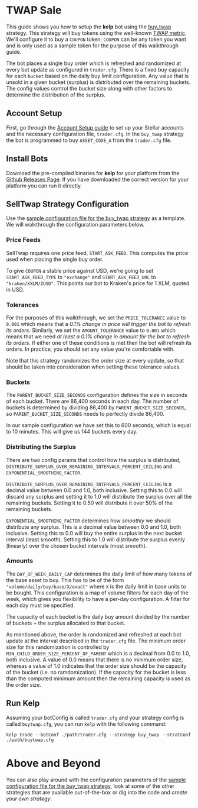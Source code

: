 # TWAP Sale

This guide shows you how to setup the **kelp** bot using the [buy_twap](../../../plugins/buyTwapStrategy.go) strategy. This strategy will buy tokens using the well-known [TWAP metric](https://en.wikipedia.org/wiki/Time-weighted_average_price). We'll configure it to buy a `COUPON` token; `COUPON` can be any token you want and is only used as a sample token for the purpose of this walkthrough guide.

The bot places a single buy order which is refreshed and randomized at every bot update as configured in `trader.cfg`. There is a fixed buy capacity for each `bucket` based on the daily buy limit configuration. Any value that is unsold in a given bucket (surplus) is distributed over the remaining buckets. The config values control the bucket size along with other factors to determine the distribution of the surplus.

## Account Setup

First, go through the [Account Setup guide](account_setup.md) to set up your Stellar accounts and the necessary configuration file, `trader.cfg`. In the `buy_twap` strategy the bot is programmed to buy `ASSET_CODE_A` from the `trader.cfg` file.

## Install Bots

Download the pre-compiled binaries for **kelp** for your platform from the [Github Releases Page](https://github.com/stellar/kelp/releases). If you have downloaded the correct version for your platform you can run it directly.

## SellTwap Strategy Configuration

Use the [sample configuration file for the buy_twap strategy](../../configs/trader/sample_buytwap.cfg) as a template. We will walkthrough the configuration parameters below.

### Price Feeds

SellTwap requires one price feed, `START_ASK_FEED`. This computes the price used when placing the single buy order.

To give `COUPON` a stable price against USD, we're going to set `START_ASK_FEED_TYPE` to `"exchange"` and `START_ASK_FEED_URL` to `"kraken/XXLM/ZUSD"`. This points our bot to Kraken's price for 1 XLM, quoted in USD.

### Tolerances

For the purposes of this walkthrough, we set the `PRICE_TOLERANCE` value to `0.001` which means that a _0.1% change in price will trigger the bot to refresh its orders_. Similarly, we set the `AMOUNT_TOLERANCE` value to `0.001` which means that we need _at least a 0.1% change in amount for the bot to refresh its orders_. If either one of these conditions is met then the bot will refresh its orders. In practice, you should set any value you're comfortable with.

Note that this strategy randomizes the order size at every update, so that should be taken into consideration when setting these tolerance values.

### Buckets

The `PARENT_BUCKET_SIZE_SECONDS` configuration defines the size in seconds of each bucket. There are 86,400 seconds in each day. The number of buckets is determined by dividing 86,400 by `PARENT_BUCKET_SIZE_SECONDS`, so `PARENT_BUCKET_SIZE_SECONDS` needs to perfectly divide 86,400.

In our sample configuration we have set this to 600 seconds, which is equal to 10 minutes. This will give us 144 buckets every day.

### Distributing the Surplus

There are two config params that control how the surplus is distributed, `DISTRIBUTE_SURPLUS_OVER_REMAINING_INTERVALS_PERCENT_CEILING` and `EXPONENTIAL_SMOOTHING_FACTOR`.

`DISTRIBUTE_SURPLUS_OVER_REMAINING_INTERVALS_PERCENT_CEILING` is a decimal value between 0.0 and 1.0, both inclusive. Setting this to 0.0 will discard any surplus and setting it to 1.0 will distribute the surplus over all the remaining buckets. Setting it to 0.50 will distribute it over 50% of the remaining buckets.

`EXPONENTIAL_SMOOTHING_FACTOR` determines how _smoothly_ we should distribute any surplus. This is a decimal value between 0.0 and 1.0, both inclusive. Setting this to 0.0 will buy the entire surplus in the next bucket interval (least smooth). Setting this to 1.0 will distribute the surplus evenly (linearly) over the chosen bucket intervals (most smooth).

### Amounts

The `DAY_OF_WEEK_DAILY_CAP` determines the daily limit of how many tokens of the base asset to buy. This has to be of the form `"volume/daily/buy/base/X/exact"` where `X` is the daily limit in base units to be bought. This configuration is a map of volume filters for each day of the week, which gives you flexibility to have a per-day configuration. A filter for each day must be specified.

The capacity of each bucket is the daily buy amount divided by the number of buckets + the surplus allocated to that bucket.

As mentioned above, the order is randomized and refreshed at each bot update at the interval described in the `trader.cfg` file. The minimum order size for this randomization is controlled by `MIN_CHILD_ORDER_SIZE_PERCENT_OF_PARENT` which is a decimal from 0.0 to 1.0, both inclusive. A value of 0.0 means that there is no minimum order size, whereas a value of 1.0 indicates that the order size should be the capacity of the bucket (i.e. no ramdomization). If the capacity for the bucket is less than the computed minimum amount then the remaining capacity is used as the order size.

## Run Kelp

Assuming your botConfig is called `trader.cfg` and your strategy config is called `buytwap.cfg`, you can run `kelp`  with the following command:

```
kelp trade --botConf ./path/trader.cfg --strategy buy_twap --stratConf ./path/buytwap.cfg
```

# Above and Beyond

You can also play around with the configuration parameters of the [sample configuration file for the buy_twap strategy](../../configs/trader/sample_buytwap.cfg), look at some of the other strategies that are available out-of-the-box or dig into the code and _create your own strategy_.
